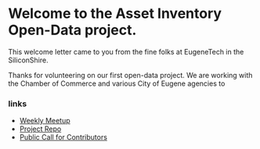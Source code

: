 # Welcome to the Asset Inventory Open-Data project.

This welcome letter came to you from the fine folks at EugeneTech in the SiliconShire.  

Thanks for volunteering on our first open-data project.  We are working with the Chamber of Commerce and various City of Eugene agencies to 


### links
- [Weekly Meetup](https://www.meetup.com/EugeneTech/events/qhlbtqyzfbrb/)
- [Project Repo](https://github.com/EugTech/asset-inventory)
- [Public Call for Contributors](https://eugenetech.switchboardhq.com/posts/43342)

